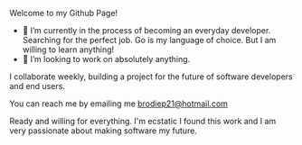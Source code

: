 Welcome to my Github Page!


- 🔭 I’m currently in the process of becoming an everyday developer. Searching for the perfect job.  Go is my language of choice. But I am willing to learn anything!
- 👯 I’m looking to work on absolutely anything. 

I collaborate weekly, building a project for the future of software developers and end users.


You can reach me by emailing me brodiep21@hotmail.com


Ready and willing for everything. I'm ecstatic I found this work and I am very passionate about making software my future. 
